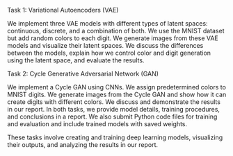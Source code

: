 Task 1: Variational Autoencoders (VAE)
  
  We implement three VAE models with different types of latent spaces: continuous, discrete, and a combination of both.
  We use the MNIST dataset but add random colors to each digit.
  We generate images from these VAE models and visualize their latent spaces.
  We discuss the differences between the models, explain how we control color and digit generation using the latent space, and evaluate the results.

Task 2: Cycle Generative Adversarial Network (GAN)
  
  We implement a Cycle GAN using CNNs.
  We assign predetermined colors to MNIST digits.
  We generate images from the Cycle GAN and show how it can create digits with different colors.
  We discuss and demonstrate the results in our report.
  In both tasks, we provide model details, training procedures, and conclusions in a report. We also submit Python code files for training and evaluation and include trained models with saved weights.

These tasks involve creating and training deep learning models, visualizing their outputs, and analyzing the results in our report.
